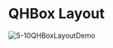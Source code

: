 # QHBox Layout
![5-10QHBoxLayoutDemo](https://user-images.githubusercontent.com/45032222/212460779-8784feb8-db49-400c-b1f2-6e6e8e6b3b7d.png)
